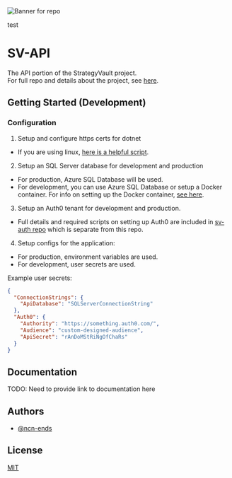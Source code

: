 <img src="https://i.imgur.com/EnAmPfX.png" alt="Banner for repo">

test
# SV-API

The API portion of the StrategyVault project.  
For full repo and details about the project, see [here](https://github.com/ncn-ends/StrategyVault).




## Getting Started (Development)

### Configuration

1) Setup and configure https certs for dotnet
- If you are using linux, [here is a helpful script](https://github.com/ncn-ends/dotfiles/tree/master/create-dotnet-devcert).


2) Setup an SQL Server database for development and production
- For production, Azure SQL Database will be used.
- For development, you can use Azure SQL Database or setup a Docker container. For info on setting up the Docker container, [see here](https://docs.microsoft.com/en-us/sql/linux/quickstart-install-connect-docker?view=sql-server-ver16&pivots=cs1-bash).

3) Setup an Auth0 tenant for development and production.
- Full details and required scripts on setting up Auth0 are included in [sv-auth repo](https://github.com/ncn-ends/sv-auth) which is separate from this repo.

4) Setup configs for the application:
- For production, environment variables are used.
- For development, user secrets are used.

Example user secrets:
```json
{
  "ConnectionStrings": {
    "ApiDatabase": "SQLServerConnectionString"
  },
  "Auth0": {
    "Authority": "https://something.auth0.com/",
    "Audience": "custom-designed-audience",
    "ApiSecret": "rAnDoMStRiNgOfChaRs"
  }
}
```  

## Documentation

TODO: Need to provide link to documentation here
## Authors

- [@ncn-ends](https://www.github.com/ncn-ends)


## License

[MIT](https://choosealicense.com/licenses/mit/)

